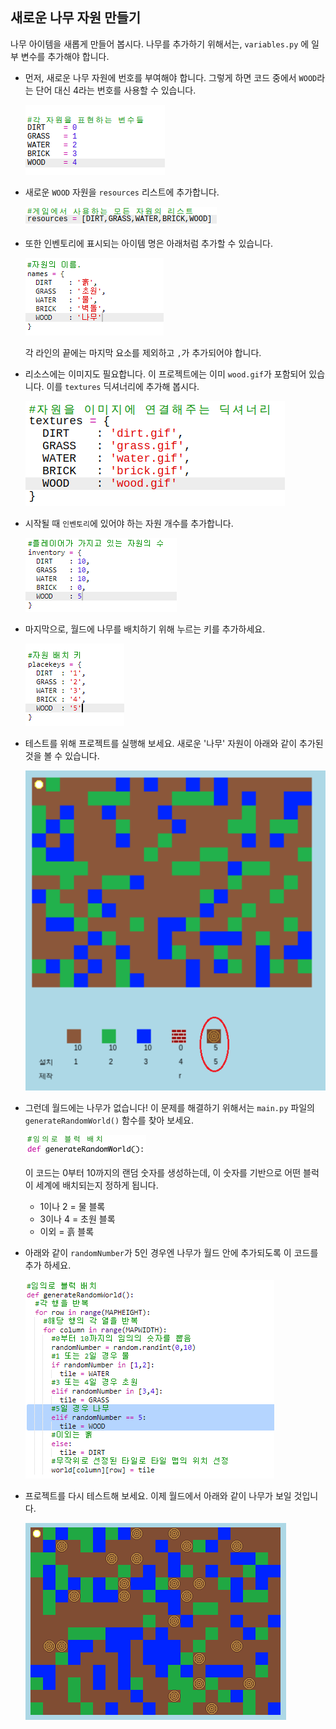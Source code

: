 ## 새로운 나무 자원 만들기

나무 아이템을 새롭게 만들어 봅시다. 나무를 추가하기 위해서는, `variables.py` 에 일부 변수를 추가해야 합니다.

+ 먼저, 새로운 나무 자원에 번호를 부여해야 합니다. 그렇게 하면 코드 중에서 `WOOD`라는 단어 대신 4라는 번호를 사용할 수 있습니다.
    
    ![스크린샷](images/craft-wood-const.png)

+ 새로운 `WOOD` 자원을 `resources` 리스트에 추가합니다.
    
    ![스크린샷](images/craft-wood-resources.png)

+ 또한 인벤토리에 표시되는 아이템 명은 아래처럼 추가할 수 있습니다.
    
    ![스크린샷](images/craft-wood-name.png)
    
    각 라인의 끝에는 마지막 요소를 제외하고 `,`가 추가되어야 합니다.

+ 리소스에는 이미지도 필요합니다. 이 프로젝트에는 이미 `wood.gif`가 포함되어 있습니다. 이를 `textures` 딕셔너리에 추가해 봅시다.
    
    ![스크린샷](images/craft-wood-texture.png)

+ 시작될 때 `인벤토리`에 있어야 하는 자원 개수를 추가합니다.
    
    ![스크린샷](images/craft-wood-inventory.png)

+ 마지막으로, 월드에 나무를 배치하기 위해 누르는 키를 추가하세요.
    
    ![스크린샷](images/craft-wood-placekey.png)

+ 테스트를 위해 프로젝트를 실행해 보세요. 새로운 '나무' 자원이 아래와 같이 추가된 것을 볼 수 있습니다.
    
    ![스크린샷](images/craft-wood-test.png)

+ 그런데 월드에는 나무가 없습니다! 이 문제를 해결하기 위해서는 `main.py` 파일의 `generateRandomWorld()` 함수를 찾아 보세요. 
    
    ![스크린샷](images/craft-wood-random1.png)
    
    이 코드는 0부터 10까지의 랜덤 숫자를 생성하는데, 이 숫자를 기반으로 어떤 블럭이 세계에 배치되는지 정하게 됩니다.
    
    + 1이나 2 = 물 블록
    + 3이나 4 = 초원 블록
    + 이외 = 흙 블록

+ 아래와 같이 `randomNumber`가 5인 경우엔 나무가 월드 안에 추가되도록 이 코드를 추가 하세요.
    
    ![스크린샷](images/craft-wood-random2.png)

+ 프로젝트를 다시 테스트해 보세요. 이제 월드에서 아래와 같이 나무가 보일 것입니다.
    
    ![스크린샷](images/craft-wood-test2.png)